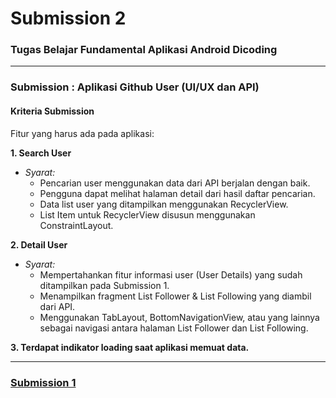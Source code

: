 # Submission 2
### Tugas Belajar Fundamental Aplikasi Android Dicoding

___

### Submission : Aplikasi Github User (UI/UX dan API)

#### Kriteria Submission

Fitur yang harus ada pada aplikasi:

**1. Search User**

  - *Syarat:*
    - Pencarian user menggunakan data dari API berjalan dengan baik.
    - Pengguna dapat melihat halaman detail dari hasil daftar pencarian.
    - Data list user yang ditampilkan menggunakan RecyclerView.
    - List Item untuk RecyclerView disusun menggunakan ConstraintLayout.

**2. Detail User**

  - *Syarat:*
    - Mempertahankan fitur informasi user (User Details) yang sudah ditampilkan pada Submission 1.
    - Menampilkan fragment List Follower & List Following yang diambil dari API.
    - Menggunakan TabLayout, BottomNavigationView, atau yang lainnya sebagai navigasi antara halaman List Follower dan List Following.

**3. Terdapat indikator loading saat aplikasi memuat data.**

---

### [Submission 1](https://github.com/izhal27/dicoding-submission-1)
